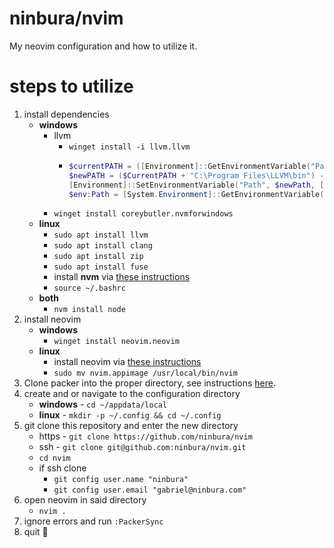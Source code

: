 # ninbura/nvim
My neovim configuration and how to utilize it.

# steps to utilize
1. install dependencies
    - **windows**
        - llvm 
            - `winget install -i llvm.llvm`
            - ```powershell
              $currentPATH = ([Environment]::GetEnvironmentVariable("Path")).Split(";")
              $newPATH = ($CurrentPATH + "C:\Program Files\LLVM\bin") -Join ";"
              [Environment]::SetEnvironmentVariable("Path", $newPath, [EnvironmentVariableTarget]::Machine)
              $env:Path = [System.Environment]::GetEnvironmentVariable("Path","Machine") + ";" + [System.Environment]::GetEnvironmentVariable("Path","User")
              ```
        - `winget install coreybutler.nvmforwindows`
    - **linux**
        - `sudo apt install llvm`
        - `sudo apt install clang`
        - `sudo apt install zip`
        - `sudo apt install fuse`
        - install **nvm** via [these instructions](https://github.com/nvm-sh/nvm#installing-and-updating)
        - `source ~/.bashrc`
    - **both**
        - `nvm install node`
2. install neovim
    - **windows**
        - `winget install neovim.neovim`
    - **linux**
        - install neovim via [these instructions](https://github.com/neovim/neovim/blob/master/INSTALL.md#linux)
        - `sudo mv nvim.appimage /usr/local/bin/nvim`
3. Clone packer into the proper directory, see instructions [here](https://github.com/wbthomason/packer.nvim#quickstart).
4. create and or navigate to the configuration directory
    - **windows** - `cd ~/appdata/local`
    - **linux** - `mkdir -p ~/.config && cd ~/.config`
5. git clone this repository and enter the new directory
    - https - `git clone https://github.com/ninbura/nvim`
    - ssh - `git clone git@github.com:ninbura/nvim.git`
    - `cd nvim`
    - if ssh clone
        - `git config user.name "ninbura"`
        - `git config user.email "gabriel@ninbura.com"`
6. open neovim in said directory
    - `nvim .`
7. ignore errors and run `:PackerSync`
8. quit 💃

